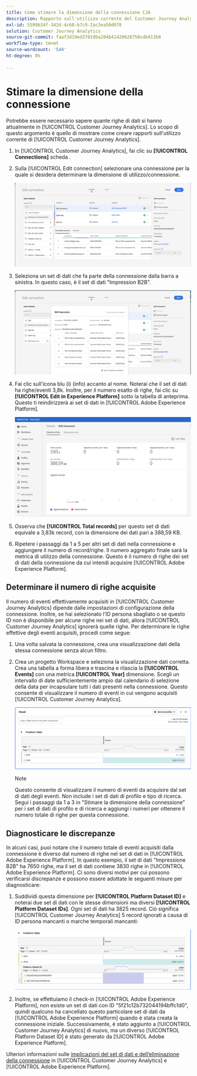```yaml
---
title: Come stimare la dimensione della connessione CJA
description: Rapporto sull'utilizzo corrente del Customer Journey Analytics
exl-id: 5599b34f-342d-4c68-b7c9-2ac3ea50d078
solution: Customer Journey Analytics
source-git-commit: faaf3d19ed37019ba284b41420628750cdb413b8
workflow-type: tm+mt
source-wordcount: '544'
ht-degree: 0%

---
```


# Stimare la dimensione della connessione

Potrebbe essere necessario sapere quante righe di dati si hanno attualmente in [!UICONTROL Customer Journey Analytics]. Lo scopo di questo argomento è quello di mostrare come creare rapporti sull&#39;utilizzo corrente di [!UICONTROL Customer Journey Analytics].

1. In [!UICONTROL Customer Journey Analytics], fai clic su **[!UICONTROL Connections]** scheda .
1. Sulla [!UICONTROL Edit connection] selezionare una connessione per la quale si desidera determinare la dimensione di utilizzo/connessione.

   ![Modifica connessione](assets/edit-connection.png)

1. Seleziona un set di dati che fa parte della connessione dalla barra a sinistra. In questo caso, è il set di dati &quot;Impression B2B&quot;.

   ![set di dati](assets/dataset.png)

1. Fai clic sull’icona blu (i) (info) accanto al nome. Noterai che il set di dati ha righe/eventi 3,8k. Inoltre, per il numero esatto di righe, fai clic su **[!UICONTROL Edit in Experience Platform]** sotto la tabella di anteprima. Questo ti reindirizzerà ai set di dati in [!UICONTROL Adobe Experience Platform].

   ![Informazioni sui set di dati AEP](assets/data-size.png)

1. Osserva che **[!UICONTROL Total records]** per questo set di dati equivale a 3,83k record, con la dimensione dei dati pari a 388,59 KB.

1. Ripetere i passaggi da 1 a 5 per altri set di dati nella connessione e aggiungere il numero di record/righe. Il numero aggregato finale sarà la metrica di utilizzo della connessione. Questo è il numero di righe dei set di dati della connessione da cui intendi acquisire [!UICONTROL Adobe Experience Platform].

## Determinare il numero di righe acquisite

Il numero di eventi effettivamente acquisiti in [!UICONTROL Customer Journey Analytics] dipende dalle impostazioni di configurazione della connessione. Inoltre, se hai selezionato l’ID persona sbagliato o se questo ID non è disponibile per alcune righe nei set di dati, allora [!UICONTROL Customer Journey Analytics] ignorerà quelle righe. Per determinare le righe effettive degli eventi acquisiti, procedi come segue:

1. Una volta salvata la connessione, crea una visualizzazione dati della stessa connessione senza alcun filtro.
1. Crea un progetto Workspace e seleziona la visualizzazione dati corretta. Crea una tabella a forma libera e trascina e rilascia la **[!UICONTROL Events]** con una metrica **[!UICONTROL Year]** dimensione. Scegli un intervallo di date sufficientemente ampio dal calendario di selezione della data per incapsulare tutti i dati presenti nella connessione. Questo consente di visualizzare il numero di eventi in cui vengono acquisiti [!UICONTROL Customer Journey Analytics].

   ![Progetto Workspace](assets/event-number.png)

   >[!NOTE]
   >
   >Questo consente di visualizzare il numero di eventi da acquisire dal set di dati degli eventi. Non include i set di dati di profilo e tipo di ricerca. Segui i passaggi da 1 a 3 in &quot;Stimare la dimensione della connessione&quot; per i set di dati di profilo e di ricerca e aggiungi i numeri per ottenere il numero totale di righe per questa connessione.

## Diagnosticare le discrepanze

In alcuni casi, puoi notare che il numero totale di eventi acquisiti dalla connessione è diverso dal numero di righe nel set di dati in [!UICONTROL Adobe Experience Platform]. In questo esempio, il set di dati &quot;Impressione B2B&quot; ha 7650 righe, ma il set di dati contiene 3830 righe in [!UICONTROL Adobe Experience Platform]. Ci sono diversi motivi per cui possono verificarsi discrepanze e possono essere adottate le seguenti misure per diagnosticare:

1. Suddividi questa dimensione per **[!UICONTROL Platform Dataset ID]** e noterai due set di dati con le stesse dimensioni ma diversi **[!UICONTROL Platform Dataset IDs]**. Ogni set di dati ha 3825 record. Ciò significa [!UICONTROL Customer Journey Analytics] 5 record ignorati a causa di ID persona mancanti o marche temporali mancanti:

   ![guasto](assets/data-size2.png)

1. Inoltre, se effettuiamo il check-in [!UICONTROL Adobe Experience Platform], non esiste un set di dati con ID &quot;5f21c12b732044194bffc1d0&quot;, quindi qualcuno ha cancellato questo particolare set di dati da [!UICONTROL Adobe Experience Platform] quando è stata creata la connessione iniziale. Successivamente, è stato aggiunto a [!UICONTROL Customer Journey Analytics] di nuovo, ma un diverso [!UICONTROL Platform Dataset ID] è stato generato da [!UICONTROL Adobe Experience Platform].

Ulteriori informazioni sulle [implicazioni del set di dati e dell’eliminazione della connessione](https://experienceleague.adobe.com/docs/analytics-platform/using/cja-overview/cja-faq.html?lang=en#implications-of-deleting-data-components) in [!UICONTROL Customer Journey Analytics] e [!UICONTROL Adobe Experience Platform].
